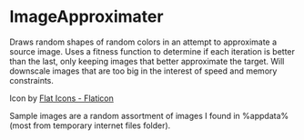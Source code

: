 # ImageApproximater

Draws random shapes of random colors in an attempt to approximate a source image.  Uses a fitness function to determine if each iteration is better than the last, only keeping images that better approximate the target.  Will downscale images that are too big in the interest of speed and memory constraints.

Icon by [Flat Icons - Flaticon](https://www.flaticon.com/free-icon/pixel_2720832)

Sample images are a random assortment of images I found in %appdata% (most from temporary internet files folder).